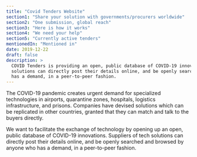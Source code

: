 ```yaml
---
title: "Covid Tenders Website"
section1: "Share your solution with governments/procurers worldwide"
section2: "One submission, global reach"
section3: "Here is how it works"
section4: "We need your help"
section5: "Currently active tenders"
mentionedIn: "Mentioned in"
date: 2019-12-22
draft: false
description: >
  COVID Tenders is providing an open, public database of COVID-19 innovations. Suppliers of tech
  solutions can directly post their details online, and be openly searched and browsed by anyone who
  has a demand, in a peer-to-peer fashion.
---
```


The COVID-19 pandemic creates urgent demand for specialized technologies in airports, quarantine zones,
hospitals, logistics infrastructure, and prisons. Companies have devised solutions which can be
replicated in other countries, granted that they can match and talk to the buyers directly.

We want to facilitate the exchange of technology by opening up an open, public database of COVID-19
innovations. Suppliers of tech solutions can directly post their details online, and be openly
searched and browsed by anyone who has a demand, in a peer-to-peer fashion.
